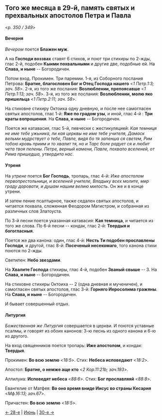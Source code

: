 
## Того же месяца в 29-й, память святых и прехвальных апостолов Петра и Павла

<*p. 350 / 349*>

#### Вечерня

*Вечером* поется **Блажен муж**. 

А на **Господи воззвах** ставят 6 стихов, и поют три стихиры по 2-жды, 
глас 2-й, подобен **Кыими похвальными** и другие две, подобные ей. 
На **Слава, и ныне** -- Богородичен.  

Потом вход. Прокимен. Три паремии. 
1-я, из Соборного послания Петрова: **Братие, благословен Бог и Отец Господа нашего** <*1 Петр.1:3; зач. 58*>. 
2-я, из того же послания: **Возлюблении, препоясавше** <*1 Петр.1:13; зач. 58*>. 
3-я, из того же послания: **Возлюблении, молю яко пришельца** <*1 Петр.2:11; зач. 58*>. 

На стиховне стихиру Октоиха одну дневную, и после нее самогласен святых апостолов, 
глас 1-й: **Яже по градом узы**, 
и иной, глас 4-й : **Три краты вопрошения**. 
На **Слава, и ныне** -- Богородичен. 

Поется же катавасия, глас 5-й, певчески с жестикуляцией: *Кая темниця не име тебе ужьника, ли кая церквы 
не име тебе учителя, Дамаск вельми мудрствует о тебе, Павле, видя бо тя запенша ся светем, Рим тобою 
кровь приим и то хвалит тя, но и Тарс боле радует ся и любит чета твоя пелены. Петре, верный камени, 
Павле, похвало вселеней, от Рима пришедша, утвердита нас*.  

#### Утреня

На *утрене* поется **Бог Господь**, тропарь, глас 4-й: *Иже апостолом первопрестольници, и вселеней 
учителе, Владыку всех молите, мир граду даровати, и душам нашим велию милость*. 
Он же и в конце утрени. 

И затем пение псалтырное, также седален святых апостолов, и читается похвала, сложенная Феодором Магистром, 
и собранная из различных слов Златоуста. 

По 3-й песни поется указанная катавасия: **Кая темница**, и читается из того же слова. 
По 6-й песни -- кондак, глас 2-й: **Твердыя и богогласныя**. 

Поется же два канона: один, глас 4-й: **Несть Ти подобен прославлены Господи**, 
и другой, глас 8-й: **Посеченый несекомаго**, того канона стихи поются по 2-жды. 

Светилен: **Небо звездами**. 

На **Хвалите Господа** стихиры, глас 4-й, подобен **Званый свыше** -- 3. 
На **Слава, и ныне** -- Богородичен. 

На стиховне стихиры Октоиха -- 2 (одна дневная и мученичен), 
и самогласен святых апостолов, глас 3-й: **Горняго Иеросолима гражяны**. 
На **Слава, и ныне** -- Богородичен. 

И бывает совершенный отдых. 

#### Литургия

*Божественная же Литургия* совершается в церкви. 
И поются уставные псалмы, и говорят из обоих канонов: 
3-ю песнь из одного канона и 6-ю из другого. 

На вход священников поется тропарь: **Иже апостолом**, и кондак: **Твердыя**. 

Прокимен: **Во всю землю** <*18:5*>. 
Стих: **Небеса исповедают** <*18:2*>. 

Апостол: **Братие, о немже аще кто** <*2 Кор.11:21b; зач.193*>. 

Аллилуиа: **Исповедят небеса** <*88:6*>. 
Стих: **Бог прославляяй** <*88:8*>. 

Евангелие от Матфея: **Во оно время вниде Иисус во страны Кесария** <*Мф.16:13; зач.67*>. 

Причастен: **Во всю землю** <*18:5*>.

[← 28-е](06_28_AST.ru.md) | [Июнь](README.md#29-й) | [30-е →](06_30_AST.ru.md)
